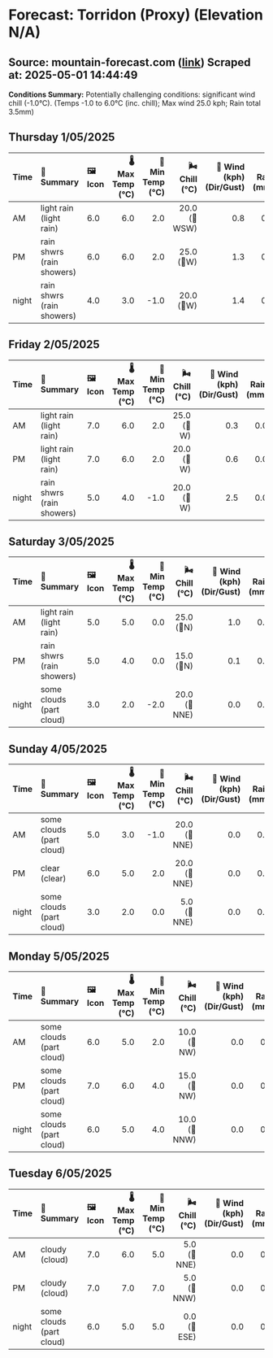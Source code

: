 # Forecast: Torridon (Proxy) (Elevation N/A)
**Source:** mountain-forecast.com ([link](https://www.mountain-forecast.com/peaks/Beinn-Eighe/forecasts/500))
**Scraped at:** 2025-05-01 14:44:49
---

**Conditions Summary:** Potentially challenging conditions: significant wind chill (-1.0°C). (Temps -1.0 to 6.0°C (inc. chill); Max wind 25.0 kph; Rain total 3.5mm)

## Thursday 1/05/2025
| **Time** | **📝 Summary** | **🖼️ Icon** | **🌡️ Max Temp (°C)** | **🥶 Min Temp (°C)** | **🌬️ Chill (°C)** | **💨 Wind (kph) (Dir/Gust)** | **💧 Rain (mm)** | **❄️ Snow (cm)** | **☁️ Cloud Base (m)** | **🧊 Freezing Lvl (m)** |
|:------- |:------- |:----- |--------------: |-------------: |-----------: |---------------------: |---------: |----------: |---------------: |----------------: |
| AM      | light rain<br><span class="icon-desc">(light rain)</span> | 6.0 | 6.0 | 2.0 | 20.0<br>(🧭WSW) | 0.8 | 0.0 | 300 | 1300 |
| PM      | rain shwrs<br><span class="icon-desc">(rain showers)</span> | 6.0 | 6.0 | 2.0 | 25.0<br>(🧭W) | 1.3 | 0.0 | 250 | 1250 |
| night   | rain shwrs<br><span class="icon-desc">(rain showers)</span> | 4.0 | 3.0 | -1.0 | 20.0<br>(🧭W) | 1.4 | 0.0 | 600 | 1050 |

## Friday 2/05/2025
| **Time** | **📝 Summary** | **🖼️ Icon** | **🌡️ Max Temp (°C)** | **🥶 Min Temp (°C)** | **🌬️ Chill (°C)** | **💨 Wind (kph) (Dir/Gust)** | **💧 Rain (mm)** | **❄️ Snow (cm)** | **☁️ Cloud Base (m)** | **🧊 Freezing Lvl (m)** |
|:------- |:------- |:----- |--------------: |-------------: |-----------: |---------------------: |---------: |----------: |---------------: |----------------: |
| AM      | light rain<br><span class="icon-desc">(light rain)</span> | 7.0 | 6.0 | 2.0 | 25.0<br>(🧭W) | 0.3 | 0.0 | 550 | 1150 |
| PM      | light rain<br><span class="icon-desc">(light rain)</span> | 7.0 | 6.0 | 2.0 | 20.0<br>(🧭W) | 0.6 | 0.0 | 350 | 1350 |
| night   | rain shwrs<br><span class="icon-desc">(rain showers)</span> | 5.0 | 4.0 | -1.0 | 20.0<br>(🧭W) | 2.5 | 0.0 | 350 | 1450 |

## Saturday 3/05/2025
| **Time** | **📝 Summary** | **🖼️ Icon** | **🌡️ Max Temp (°C)** | **🥶 Min Temp (°C)** | **🌬️ Chill (°C)** | **💨 Wind (kph) (Dir/Gust)** | **💧 Rain (mm)** | **❄️ Snow (cm)** | **☁️ Cloud Base (m)** | **🧊 Freezing Lvl (m)** |
|:------- |:------- |:----- |--------------: |-------------: |-----------: |---------------------: |---------: |----------: |---------------: |----------------: |
| AM      | light rain<br><span class="icon-desc">(light rain)</span> | 5.0 | 5.0 | 0.0 | 25.0<br>(🧭N) | 1.0 | 0.0 | 400 | 1100 |
| PM      | rain shwrs<br><span class="icon-desc">(rain showers)</span> | 5.0 | 4.0 | 0.0 | 15.0<br>(🧭N) | 0.1 | 0.0 | 550 | 1200 |
| night   | some clouds<br><span class="icon-desc">(part cloud)</span> | 3.0 | 2.0 | -2.0 | 20.0<br>(🧭NNE) | 0.0 | 0.0 | 450 | 800 |

## Sunday 4/05/2025
| **Time** | **📝 Summary** | **🖼️ Icon** | **🌡️ Max Temp (°C)** | **🥶 Min Temp (°C)** | **🌬️ Chill (°C)** | **💨 Wind (kph) (Dir/Gust)** | **💧 Rain (mm)** | **❄️ Snow (cm)** | **☁️ Cloud Base (m)** | **🧊 Freezing Lvl (m)** |
|:------- |:------- |:----- |--------------: |-------------: |-----------: |---------------------: |---------: |----------: |---------------: |----------------: |
| AM      | some clouds<br><span class="icon-desc">(part cloud)</span> | 5.0 | 3.0 | -1.0 | 20.0<br>(🧭NNE) | 0.0 | 0.0 | 600 | 800 |
| PM      | clear<br><span class="icon-desc">(clear)</span> | 6.0 | 5.0 | 2.0 | 20.0<br>(🧭NNE) | 0.0 | 0.0 | 900 | 1100 |
| night   | some clouds<br><span class="icon-desc">(part cloud)</span> | 3.0 | 2.0 | 0.0 | 5.0<br>(🧭NNE) | 0.0 | 0.0 | - | 1450 |

## Monday 5/05/2025
| **Time** | **📝 Summary** | **🖼️ Icon** | **🌡️ Max Temp (°C)** | **🥶 Min Temp (°C)** | **🌬️ Chill (°C)** | **💨 Wind (kph) (Dir/Gust)** | **💧 Rain (mm)** | **❄️ Snow (cm)** | **☁️ Cloud Base (m)** | **🧊 Freezing Lvl (m)** |
|:------- |:------- |:----- |--------------: |-------------: |-----------: |---------------------: |---------: |----------: |---------------: |----------------: |
| AM      | some clouds<br><span class="icon-desc">(part cloud)</span> | 6.0 | 5.0 | 2.0 | 10.0<br>(🧭NW) | 0.0 | 0.0 | 600 | 1800 |
| PM      | some clouds<br><span class="icon-desc">(part cloud)</span> | 7.0 | 6.0 | 4.0 | 15.0<br>(🧭NW) | 0.0 | 0.0 | 700 | 1450 |
| night   | some clouds<br><span class="icon-desc">(part cloud)</span> | 6.0 | 5.0 | 4.0 | 10.0<br>(🧭NNW) | 0.0 | 0.0 | 550 | 1750 |

## Tuesday 6/05/2025
| **Time** | **📝 Summary** | **🖼️ Icon** | **🌡️ Max Temp (°C)** | **🥶 Min Temp (°C)** | **🌬️ Chill (°C)** | **💨 Wind (kph) (Dir/Gust)** | **💧 Rain (mm)** | **❄️ Snow (cm)** | **☁️ Cloud Base (m)** | **🧊 Freezing Lvl (m)** |
|:------- |:------- |:----- |--------------: |-------------: |-----------: |---------------------: |---------: |----------: |---------------: |----------------: |
| AM      | cloudy<br><span class="icon-desc">(cloud)</span> | 7.0 | 6.0 | 5.0 | 5.0<br>(🧭NNE) | 0.0 | 0.0 | 700 | 1350 |
| PM      | cloudy<br><span class="icon-desc">(cloud)</span> | 7.0 | 7.0 | 7.0 | 5.0<br>(🧭NNW) | 0.0 | 0.0 | 750 | 1400 |
| night   | some clouds<br><span class="icon-desc">(part cloud)</span> | 6.0 | 5.0 | 5.0 | 0.0<br>(🧭ESE) | 0.0 | 0.0 | 750 | 1400 |